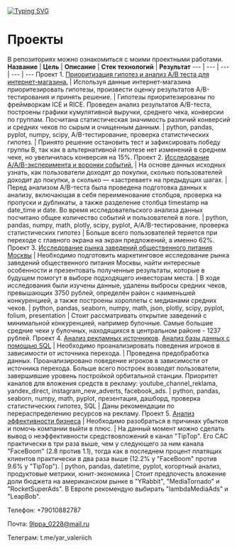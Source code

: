 <a href="https://git.io/typing-svg"><img src="https://readme-typing-svg.herokuapp.com?font=Bruno+Ace+SC&size=36&pause=3000&color=2581A9&center=true&vCenter=true&width=800&height=80&lines=My+name+is+Yaroslav+Valerievich;+I+am+a+data+analyst" alt="Typing SVG" /></a>

<!--
**YarValerievich/YarValerievich** is a ✨ _special_ ✨ repository because its `README.md` (this file) appears on your GitHub profile.

Here are some ideas to get you started:

- 🔭 I’m currently working on ...
- 🌱 I’m currently learning ...
- 👯 I’m looking to collaborate on ...
- 🤔 I’m looking for help with ...
- 💬 Ask me about ...
- 📫 How to reach me: ...
- 😄 Pronouns: ...
- ⚡ Fun fact: ...
-->
# Проекты

В репозиториях можно ознакомиться с моими проектными работами.
**Название** | **Цель** | **Описание** | **Стек технологий** | **Результат** 
--- | --- | --- | --- | ---
Проект 1. [Приоритизация гипотез и анализ A/B теста для интернет-магазина.](https://nbviewer.org/github/YarValerievich/Project1_AB-test_hypothesis/blob/main/Project1_AB-test_hypothesis.ipynb) | Используя данные интернет-магазина приоритезировать гипотезы, произвести оценку результатов A/B-тестирования и принять решение. | Гипотезы приоритезированы по фреймворкам ICE и RICE. Проведен анализ результатов A/B-теста, построены графики кумулятивной выручки, среднего чека, конверсии по группам. Посчитана статистическая значимость различий конверсий и средних чеков по сырым и очищенным данным. | python, pandas, pyplot, numpy, scipy, A/B-тестирование, проверка статистических гипотез. | Принято решение остановить тест и зафиксировать победу группы B, так как в альтернативной гипотезе нет изменений в среднем чеке, но увеличилась конверсия на 15%.
Проект 2. [Исследование A/A/B-эксперимента и воронки событий.](https://nbviewer.org/github/YarValerievich/Project2_AAB-test_sales_funnel/blob/main/Project2_AAB-test_sales_funnel.ipynb) | На основе данных исходных узнать, как пользователи доходят до покупки, сколько пользователей доходит до покупки, а сколько — «застревает» на предыдущих шагах. | Перед анализом A/B-теста была проведена подготовка данных к анализу, включающая в себя переименование столбцов, проверка на пропуски и дубликаты, а также разделение столбца timestamp на date_time и date. Во время исследовательского анализа данных посчитано общее количество событий и пользователей в логе. | python, pandas, numpy, math, plotly, scipy, pyplot, A/A/B-тестирование, проверка статистических гипотез | Больше всего пользователей теряется при переходе с главного экрана на экран предложений, а именно 62%.
Проект 3. [Исследование рынка заведений общественного питания Москвы](https://nbviewer.org/github/YarValerievich/Project3_analysis_moscow_places/blob/main/Project3_analysis_moscow_places.ipynb) | Необходимо подготовить маркетинговое исследование рынка заведений общественного питания Москвы, найти интересные особенности и презентовать полученные результаты, которые в будущем помогут в выборе подходящего инвесторам места. | В ходе исследования были изучены данные, удалены выбросы средних чеков, превышающих 3750 рублей, определён район с наименьшей конкуренцией, а также построены хороплеты с медианами средних чеков. | python, pandas, seaborn, numpy, math, json, plotly, scipy, pyplot, folium, presentation | Стоит рассматривать открытие заведений с минимальной конкуренцией, например булочные. Самые большие средние чеки у булочных, находящихся в центральном районе - 1237 рублей.
Проект 4. [Анализ рекламных источников](https://nbviewer.org/github/YarValerievich/Project4_advertising_sources_dashboard/blob/main/Project4_advertising_sources_dashboard.ipynb). [Анализ базы данных с помощью SQL](https://nbviewer.org/github/YarValerievich/Project4_advertising_sources_dashboard/blob/main/Project4_sql.ipynb) | Необходимо проанализировать поведения игроков в зависимости от источника перехода. | Проведена предобработка данных. Проанализировано поведение игроков в зависимости от источника перехода. Больше всего построек возводят пользователи, завершившие уровень постройкой орбитальной станции. Приоритет каналов для вложения средств в рекламу: youtube_channel_reklama, yandex_direct, instagram_new_adverts, facebook_ads. | python, pandas, seaborn, numpy, math, pyplot, презентация, дашборд, проверка статистических гипотез, SQL | Даны рекомендации по перераспределению ресурсов на рекламу.
Проект 5. [Анализ эффективности бизнеса](https://nbviewer.org/github/YarValerievich/Project5_business_performance_analysis/blob/main/business_performance_analysis.ipynb) | Необходимо разобраться в причинах убытков и помочь компании выйти в плюс. | На данный момент можно сделать вывод о неэффективности средствовложений в канал "TipTop". Его CAC практически в три раза выше, чем у следующего за ним канала "FaceBoom" (2.8 против 1.1), тогда как в последнем процент платящих клиентов практически в два раза выше (12.2% у "FaceBoom" против 9.6% у "TipTop"). | python, pandas, datetime, pyplot, когортный анализ, продуктовые метрики, юнит-экономика | Стоит предпочесть вложение доли бюджета на американском рынке в "YRabbit", "MediaTornado" и "RocketSuperAds". В Европе рекомендую выбирать "lambdaMediaAds" и "LeapBob".


Телефон: +79010882787

Почта: 9lppa_0228@mail.ru

Телеграм: t.me/yar_valeriich
